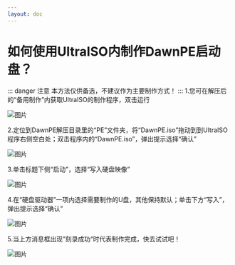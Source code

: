 ```yaml
---
layout: doc
---
```

# 如何使用UltraISO内制作DawnPE启动盘？
::: danger 注意
本方法仅供备选，不建议作为主要制作方式！
:::
1.您可在解压后的“备用制作”内获取UltraISO的制作程序，双击运行

![图片](https://i.imgtg.com/2023/08/01/OnbJPg.png)

2.定位到DawnPE解压目录里的“PE”文件夹，将“DawnPE.iso”拖动到到UltraISO程序右侧空白处；双击程序内的“DawnPE.iso”，弹出提示选择“确认”
  
![图片](https://i.imgtg.com/2023/08/01/OnbtTs.png)

3.单击标题下侧“启动”，选择“写入硬盘映像”

![图片](https://i.imgtg.com/2023/08/01/OnbP9B.png)

4.在“硬盘驱动器”一项内选择需要制作的U盘，其他保持默认；单击下方“写入”，弹出提示选择“确认”

![图片](https://i.imgtg.com/2023/08/01/Onbgub.png)

5.当上方消息框出现”刻录成功“时代表制作完成，快去试试吧！

![图片](https://i.imgtg.com/2023/08/01/Onbpzl.png)
